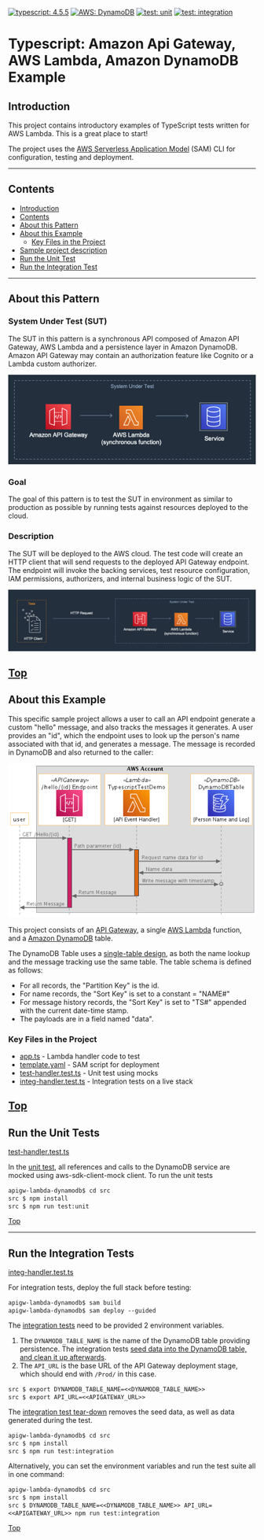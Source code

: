 [![typescript: 4.5.5](https://badgen.net/badge/Built%20With/TypeScript/blue9)](https://badgen.net/badge/Built%20With/TypeScript/blue9)
[![AWS: DynamoDB](https://img.shields.io/badge/AWS-DynamoDB-blueviolet)](https://img.shields.io/badge/AWS-DynamoDB-blueviolet)
[![test: unit](https://img.shields.io/badge/Test-Unit-blue)](https://img.shields.io/badge/Test-Unit-blue)
[![test: integration](https://img.shields.io/badge/Test-Integration-yellow)](https://img.shields.io/badge/Test-Integration-yellow)

# Typescript: Amazon Api Gateway, AWS Lambda, Amazon DynamoDB Example

## Introduction

This project contains introductory examples of TypeScript tests written for AWS Lambda. This is a great place to start!

The project uses the [AWS Serverless Application Model](https://docs.aws.amazon.com/serverless-application-model/latest/developerguide/what-is-sam.html) (SAM) CLI for configuration, testing and deployment. 

---

## Contents

- [Introduction](#introduction)
- [Contents](#contents)
- [About this Pattern](#about-this-pattern)
- [About this Example](#about-this-example)
  - [Key Files in the Project](#key-files-in-the-project)
- [Sample project description](#sample-project-description)
- [Run the Unit Test](#run-the-unit-test)
- [Run the Integration Test](#run-the-integration-test)

---

## About this Pattern

### System Under Test (SUT)

The SUT in this pattern is a synchronous API composed of Amazon API Gateway, AWS Lambda and a persistence layer in Amazon DynamoDB. Amazon API Gateway may contain an authorization feature like Cognito or a Lambda custom authorizer.

![System Under Test (SUT)](img/system-under-test.png)

### Goal

The goal of this pattern is to test the SUT in environment as similar to production as possible by running tests against resources deployed to the cloud.

### Description

The SUT will be deployed to the AWS cloud. The test code will create an HTTP client that will send requests to the deployed API Gateway endpoint. The endpoint will invoke the backing services, test resource configuration, IAM permissions, authorizers, and internal business logic of the SUT.

![System Under Test Description (SUT)](img/system-under-test-description.png)

[Top](#contents)
---

## About this Example

This specific sample project allows a user to call an API endpoint generate a custom "hello" message, and also tracks the messages it generates.  A user provides an "id", which the endpoint uses to look up the person's name associated with that id, and generates a message.  The message is recorded in DynamoDB and also returned to the caller:

![Event Sequence](img/sequence.png)

This project consists of an [API Gateway](https://aws.amazon.com/api-gateway/), a single [AWS Lambda](https://aws.amazon.com/lambda) function, and a [Amazon DynamoDB](https://aws.amazon.com/dynamodb) table.

The DynamoDB Table uses a [single-table design](https://aws.amazon.com/blogs/compute/creating-a-single-table-design-with-amazon-dynamodb/), as both the name lookup and the message tracking use the same table. The table schema is defined as follows:

* For all records, the "Partition Key" is the id.
* For name records, the "Sort Key" is set to a constant = "NAME#"
* For message history records, the "Sort Key" is set to "TS#" appended with the current date-time stamp.
* The payloads are in a field named "data".

### Key Files in the Project

  - [app.ts](src/app.ts) - Lambda handler code to test
  - [template.yaml](template.yaml) - SAM script for deployment
  - [test-handler.test.ts](src/tests/unit/test-handler.test.ts) - Unit test using mocks
  - [integ-handler.test.ts](src/tests/integration/integ-handler.test.ts) - Integration tests on a live stack

[Top](#contents)
---

## Run the Unit Tests
[test-handler.test.ts](src/tests/unit/test-handler.test.ts) 

In the [unit test](src/tests/unit/test-handler.test.ts#L44), all references and calls to the DynamoDB service are mocked using aws-sdk-client-mock client.
To run the unit tests
``` shell
apigw-lambda-dynamodb$ cd src
src $ npm install
src $ npm run test:unit
```

[Top](#contents)

---

## Run the Integration Tests
[integ-handler.test.ts](src/tests/integration/integ-handler.test.ts) 

For integration tests, deploy the full stack before testing:
```shell
apigw-lambda-dynamodb$ sam build
apigw-lambda-dynamodb$ sam deploy --guided
```
 
The [integration tests](src/tests/integration/integ-handler.test.ts) need to be provided 2 environment variables. 

1. The `DYNAMODB_TABLE_NAME` is the name of the DynamoDB table providing persistence. 
The integration tests [seed data into the DynamoDB table, and clean it up afterwards](src/tests/integration/integ-handler.test.ts#L24-28).
2. The `API_URL` is the base URL of the API Gateway deployment stage, which should end with `/Prod/` in this case.

```shell
src $ export DYNAMODB_TABLE_NAME=<<DYNAMODB_TABLE_NAME>>
src $ export API_URL=<<APIGATEWAY_URL>>
```

The [integration test tear-down](src/tests/integration/integ-handler.test.ts#L30-49) removes the seed data, as well as data generated during the test.

```shell
apigw-lambda-dynamodb$ cd src
src $ npm install
src $ npm run test:integration
```

Alternatively, you can set the environment variables and run the test suite all in one command:
```shell
apigw-lambda-dynamodb$ cd src
src $ npm install
src $ DYNAMODB_TABLE_NAME=<<DYNAMODB_TABLE_NAME>> API_URL=<<APIGATEWAY_URL>> npm run test:integration
```

[Top](#contents)